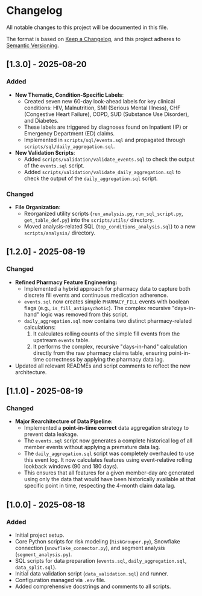 # Changelog

All notable changes to this project will be documented in this file.

The format is based on [Keep a Changelog](https://keepachangelog.com/en/1.0.0/),
and this project adheres to [Semantic Versioning](https://semver.org/spec/v2.0.0.html).

## [1.3.0] - 2025-08-20

### Added
- **New Thematic, Condition-Specific Labels**:
  - Created seven new 60-day look-ahead labels for key clinical conditions: HIV, Malnutrition, SMI (Serious Mental Illness), CHF (Congestive Heart Failure), COPD, SUD (Substance Use Disorder), and Diabetes.
  - These labels are triggered by diagnoses found on Inpatient (IP) or Emergency Department (ED) claims.
  - Implemented in `scripts/sql/events.sql` and propagated through `scripts/sql/daily_aggregation.sql`.
- **New Validation Scripts**:
  - Added `scripts/validation/validate_events.sql` to check the output of the `events.sql` script.
  - Added `scripts/validation/validate_daily_aggregation.sql` to check the output of the `daily_aggregation.sql` script.

### Changed
- **File Organization**:
  - Reorganized utility scripts (`run_analysis.py`, `run_sql_script.py`, `get_table_def.py`) into the `scripts/utils/` directory.
  - Moved analysis-related SQL (`top_conditions_analysis.sql`) to a new `scripts/analysis/` directory.

## [1.2.0] - 2025-08-19

### Changed
- **Refined Pharmacy Feature Engineering:**
  - Implemented a hybrid approach for pharmacy data to capture both discrete fill events and continuous medication adherence.
  - `events.sql` now creates simple `PHARMACY_FILL` events with boolean flags (e.g., `is_fill_antipsychotic`). The complex recursive "days-in-hand" logic was removed from this script.
  - `daily_aggregation.sql` now contains two distinct pharmacy-related calculations:
    1. It calculates rolling counts of the simple fill events from the upstream `events` table.
    2. It performs the complex, recursive "days-in-hand" calculation directly from the raw pharmacy claims table, ensuring point-in-time correctness by applying the pharmacy data lag.
- Updated all relevant READMEs and script comments to reflect the new architecture.

## [1.1.0] - 2025-08-19

### Changed
- **Major Rearchitecture of Data Pipeline:**
  - Implemented a **point-in-time correct** data aggregation strategy to prevent data leakage.
  - The `events.sql` script now generates a complete historical log of all member events without applying a premature data lag.
  - The `daily_aggregation.sql` script was completely overhauled to use this event log. It now calculates features using event-relative rolling lookback windows (90 and 180 days).
  - This ensures that all features for a given member-day are generated using only the data that would have been historically available at that specific point in time, respecting the 4-month claim data lag.

## [1.0.0] - 2025-08-18

### Added
- Initial project setup.
- Core Python scripts for risk modeling (`RiskGrouper.py`), Snowflake connection (`snowflake_connector.py`), and segment analysis (`segment_analysis.py`).
- SQL scripts for data preparation (`events.sql`, `daily_aggregation.sql`, `data_split.sql`).
- Initial data validation script (`data_validation.sql`) and runner.
- Configuration managed via `.env` file.
- Added comprehensive docstrings and comments to all scripts.
